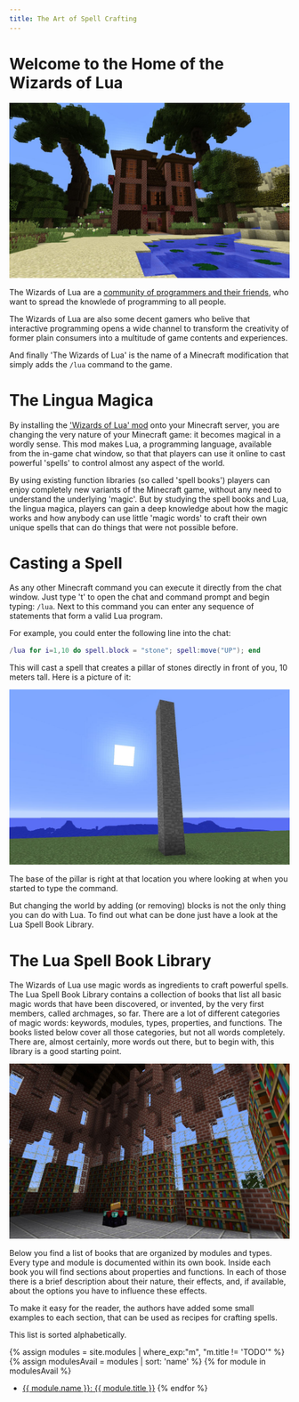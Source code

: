 ```yaml
---
title: The Art of Spell Crafting
---
```

# Welcome to the Home of the Wizards of Lua

![Manison](images/manison.jpg)

The Wizards of Lua are a [community of programmers and their friends](members.md),
who want to spread the knowlede of programming to all people.

The Wizards of Lua are also some decent gamers
who belive that interactive programming opens a wide channel to transform
the creativity of former plain consumers into a multitude of game contents
and experiences.

And finally 'The Wizards of Lua' is the name of a Minecraft modification that
simply adds the `/lua` command to the game.

# The Lingua Magica
By installing the ['Wizards of Lua' mod](https://github.com/wizards-of-lua/luamod)
onto your Minecraft server, you are changing the very nature of your Minecraft
game: it becomes magical in a wordly sense.
This mod makes Lua, a programming language, available from the in-game chat
window, so that that players can use it online to cast powerful 'spells' to
control almost any aspect of the world.

By using existing function libraries (so called 'spell books') players can enjoy
completely new variants of the Minecraft game, without any need to understand
the underlying 'magic'.
But by studying the spell books and Lua, the lingua magica, players can gain a
deep knowledge about how the magic works and how anybody can use little
'magic words' to craft their own unique spells that can do things that were
not possible before.

# Casting a Spell
As any other Minecraft command you can execute it directly from the chat
window.
Just type 't' to open the chat and command prompt and begin typing: `/lua`.
Next to this command you can enter any sequence of statements that form
a valid Lua program.

For example, you could enter the following line into the chat:
```lua
/lua for i=1,10 do spell.block = "stone"; spell:move("UP"); end
```
This will cast a spell that creates a pillar of stones directly in front of you,
10 meters tall. Here is a picture of it:

![Pillar of Stone](images/pillar-of-stone.jpg)

The base of the pillar is right at that location you where looking at when you
started to type the command.

But changing the world by adding (or removing) blocks is not the only thing
you can do with Lua.
To find out what can be done just have a look at the Lua Spell Book Library.

# The Lua Spell Book Library
The Wizards of Lua use magic words as ingredients to craft powerful spells.
The Lua Spell Book Library contains a collection of books that list all basic
magic words that have been discovered, or invented, by the very first members,
called archmages, so far.
There are a lot of different categories of magic words:
keywords, modules, types, properties, and functions.
The books listed below cover all those categories, but not all words completely.
There are, almost certainly, more words out there, but to begin with, this library
is a good starting point.

![Library of Lua](images/library-of-lua.jpg)

Below you find a list of books that are organized by modules and types.
Every type and module is documented within its own book.
Inside each book you will find sections about properties and functions.
In each of those there is a brief description about their nature, their effects,
and, if available, about the options you have to influence these effects.

To make it easy for the reader, the authors have added some small examples to
each section, that can be used as recipes for crafting spells.

This list is sorted alphabetically.

{% assign modules = site.modules | where_exp:"m", "m.title != 'TODO'" %}
{% assign modulesAvail = modules | sort: 'name' %}
{% for module in modulesAvail %}
* <a href="{{ module.url }}">{{ module.name }}: {{ module.title }}</a>
{% endfor %}
